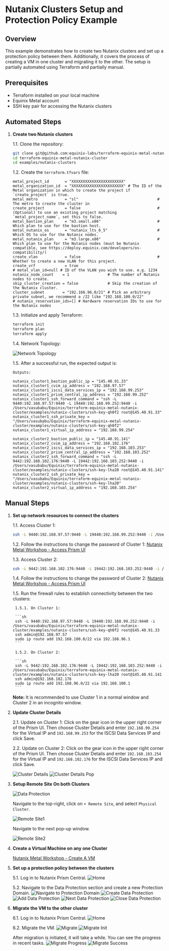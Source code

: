 # Nutanix Clusters Setup and Protection Policy Example

## Overview

This example demonstrates how to create two Nutanix clusters and set up a protection policy between them. Additionally, it covers the process of creating a VM in one cluster and migrating it to the other. The setup is partially automated using Terraform and partially manual.

## Prerequisites

- Terraform installed on your local machine
- Equinix Metal account
- SSH key pair for accessing the Nutanix clusters

## Automated Steps

1. **Create two Nutanix clusters**

    1.1. Clone the repository:

    ```sh
    git clone git@github.com:equinix-labs/terraform-equinix-metal-nutanix-cluster.git
    cd terraform-equinix-metal-nutanix-cluster
    cd examples/nutanix-clusters
    ```

    1.2. Create the `terraform.tfvars` file:

    ```hcl
    metal_project_id       = "XXXXXXXXXXXXXXXXXXXXXXX"
    metal_organization_id  = "XXXXXXXXXXXXXXXXXXXXXXX" # The ID of the Metal organization in which to create the project if `create_project` is true.
    metal_metro            = "sl"                                   # The metro to create the cluster in
    create_project         = false                                  # (Optional) to use an existing project matching `metal_project_name`, set this to false.
    metal_bastion_plan     = "m3.small.x86"                         # Which plan to use for the bastion host.
    metal_nutanix_os       = "nutanix_lts_6_5"                      # Which OS to use for the Nutanix nodes.
    metal_nutanix_plan     = "m3.large.x86"                         # Which plan to use for the Nutanix nodes (must be Nutanix compatible, see https://deploy.equinix.com/developers/os-compatibility/)
    create_vlan            = false                                  # Whether to create a new VLAN for this project.
    create_vrf             = true
    # metal_vlan_id=null # ID of the VLAN you wish to use. e.g. 1234
    nutanix_node_count    = 1                 # The number of Nutanix nodes to create.
    skip_cluster_creation = false             # Skip the creation of the Nutanix cluster.
    cluster_subnet        = "192.168.96.0/21" # Pick an arbitrary private subnet, we recommend a /22 like "192.168.100.0/22"
    # nutanix_reservation_ids=[] # Hardware reservation IDs to use for the Nutanix nodes
    ```

    1.3. Initialize and apply Terraform:

    ```sh
    terraform init
    terraform plan
    terraform apply
    ```

    1.4. Network Topology:

    ![Network Topology](assets/NutanixClusterTopology.jpg)

    1.5. After a successful run, the expected output is:
    ```
    Outputs:

    nutanix_cluster1_bastion_public_ip = "145.40.91.33"
    nutanix_cluster1_cvim_ip_address = "192.168.97.57"
    nutanix_cluster1_iscsi_data_services_ip = "192.168.99.253"
    nutanix_cluster1_prism_central_ip_address = "192.168.99.252"
    nutanix_cluster1_ssh_forward_command = "ssh -L 9440:192.168.97.57:9440 -L 19440:192.168.99.252:9440 -i /Users/vasubabu/Equinix/terraform-equinix-metal-nutanix-cluster/examples/nutanix-clusters/ssh-key-qh0f2 root@145.40.91.33"
    nutanix_cluster1_ssh_private_key = "/Users/vasubabu/Equinix/terraform-equinix-metal-nutanix-cluster/examples/nutanix-clusters/ssh-key-qh0f2"
    nutanix_cluster1_virtual_ip_address = "192.168.99.254"

    nutanix_cluster2_bastion_public_ip = "145.40.91.141"
    nutanix_cluster2_cvim_ip_address = "192.168.102.176"
    nutanix_cluster2_iscsi_data_services_ip = "192.168.103.253"
    nutanix_cluster2_prism_central_ip_address = "192.168.103.252"
    nutanix_cluster2_ssh_forward_command = "ssh -L 9442:192.168.102.176:9440 -L 19442:192.168.103.252:9440 -i /Users/vasubabu/Equinix/terraform-equinix-metal-nutanix-cluster/examples/nutanix-clusters/ssh-key-lha20 root@145.40.91.141"
    nutanix_cluster2_ssh_private_key = "/Users/vasubabu/Equinix/terraform-equinix-metal-nutanix-cluster/examples/nutanix-clusters/ssh-key-lha20"
    nutanix_cluster2_virtual_ip_address = "192.168.103.254"
    ```

## Manual Steps

1. **Set up network resources to connect the clusters**

    1.1. Access Cluster 1:

    ```sh
    ssh -L 9440:192.168.97.57:9440 -L 19440:192.168.99.252:9440 -i /Users/vasubabu/Equinix/terraform-equinix-metal-nutanix-cluster/examples/nutanix-clusters/ssh-key-qh0f2 root@145.40.91.33
    ```

    1.2. Follow the instructions to change the password of Cluster 1:
    [Nutanix Metal Workshop - Access Prism UI](https://equinix-labs.github.io/nutanix-on-equinix-metal-workshop/parts/3-access_prism_ui/)

    1.3. Access Cluster 2:

    ```sh
    ssh -L 9442:192.168.102.176:9440 -L 19442:192.168.103.252:9440 -i /Users/vasubabu/Equinix/terraform-equinix-metal-nutanix-cluster/examples/nutanix-clusters/ssh-key-lha20 root@145.40.91.141
    ```

    1.4. Follow the instructions to change the password of Cluster 2:
    [Nutanix Metal Workshop - Access Prism UI](https://equinix-labs.github.io/nutanix-on-equinix-metal-workshop/parts/3-access_prism_ui/)

    1.5. Run the firewall rules to establish connectivity between the two clusters:

        1.5.1. On Cluster 1:

        ```sh
        ssh -L 9440:192.168.97.57:9440 -L 19440:192.168.99.252:9440 -i /Users/vasubabu/Equinix/terraform-equinix-metal-nutanix-cluster/examples/nutanix-clusters/ssh-key-qh0f2 root@145.40.91.33
        ssh admin@192.168.97.57
        sudo ip route add 192.168.100.0/22 via 192.168.96.1
        ```

        1.5.2. On Cluster 2:

        ```sh
        ssh -L 9442:192.168.102.176:9440 -L 19442:192.168.103.252:9440 -i /Users/vasubabu/Equinix/terraform-equinix-metal-nutanix-cluster/examples/nutanix-clusters/ssh-key-lha20 root@145.40.91.141
        ssh admin@192.168.102.176
        sudo ip route add 192.168.96.0/22 via 192.168.100.1
        ```

    **Note:** It is recommended to use Cluster 1 in a normal window and Cluster 2 in an incognito window.

2. **Update Cluster Details**

    2.1. Update on Cluster 1:
    Click on the gear icon in the upper right corner of the Prism UI. Then choose Cluster Details and enter `192.168.99.254` for the Virtual IP and `192.168.99.253` for the ISCSI Data Services IP and click Save.

    2.2. Update on Cluster 2:
    Click on the gear icon in the upper right corner of the Prism UI. Then choose Cluster Details and enter `192.168.103.254` for the Virtual IP and `192.168.102.176` for the ISCSI Data Services IP and click Save.

    ![Cluster Details](assets/ClusterDetails.jpg)
    ![Cluster Details Pop](assets/ClusterDetailsPop.jpg)

3. **Setup Remote Site On both Clusters**

    ![Data Protection](assets/DataProtection.jpg)

    Navigate to the top-right, click on `+ Remote Site`, and select `Physical Cluster`.

    ![Remote Site1](assets/RemoteSite.jpg)

    Navigate to the next pop-up window.

    ![Remote Site2](assets/RemoteSite1.jpg)

4. **Create a Virtual Machine on any one Cluster**

    [Nutanix Metal Workshop - Create A VM](https://equinix-labs.github.io/nutanix-on-equinix-metal-workshop/parts/4-create_a_vm/)

5. **Set up a protection policy between the clusters**

    5.1. Log in to Nutanix Prism Central.
    ![Home](assets/PrisumUIHome.jpg)

    5.2. Navigate to the Data Protection section and create a new Protection Domain.
    ![Navigate to Protection Domain](assets/ProtectionDomain.jpg)
    ![Create Data Protection](assets/DataProtectionCreate.jpg)
    ![Add Data Protection](assets/DataProtectionAdd.jpg)
    ![Next Data Protection](assets/DataProtectionNext.jpg)
    ![Close Data Protection](assets/DataProtectionClose.jpg)

6. **Migrate the VM to the other cluster**

    6.1. Log in to Nutanix Prism Central.
    ![Home](assets/PrisumUIHome.jpg)

    6.2. Migrate the VM.
    ![Migrate](assets/Migrate.jpg)
    ![Migrate Init](assets/MigrateInit.jpg)

    After migration is initiated, it will take a while. You can see the progress in recent tasks.
    ![Migrate Progress](assets/MigrateProgress.jpg)
    ![Migrate Success](assets/MigrateSuccess.jpg)

